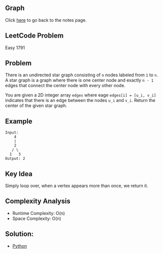 ## Graph 
Click [here](../notes.md) to go back to the notes page.

## LeetCode Problem
Easy 1791

## Problem
There is an undirected star graph consisting of `n` nodes labeled from `1` to `n`. A star graph is a graph where there is one center node and exactly `n - 1` edges that connect the center node with every other node.

You are given a 2D integer array `edges` where eage `edges[i] = [u_i, v_i]` indicates that there is an edge between the nodes `u_i` and `v_i`. Return the center of the given star graph.
 
## Example
```
Input:
    4
    | 
    2
   / \
  1   3
Output: 2
```

## Key Idea
Simply loop over, when a vertex appears more than once, we return it.

## Complexity Analysis
- Runtime Complexity: O(n)
- Space Complexity: O(n)

## Solution:
- [Python](./solution.py)